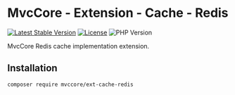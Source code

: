 # MvcCore - Extension - Cache - Redis

[![Latest Stable Version](https://img.shields.io/badge/Stable-v5.2.1-brightgreen.svg?style=plastic)](https://github.com/mvccore/ext-cache-redis/releases)
[![License](https://img.shields.io/badge/License-BSD%203-brightgreen.svg?style=plastic)](https://mvccore.github.io/docs/mvccore/5.0.0/LICENSE.md)
![PHP Version](https://img.shields.io/badge/PHP->=5.4-brightgreen.svg?style=plastic)

MvcCore Redis cache implementation extension.

## Installation
```shell
composer require mvccore/ext-cache-redis
```